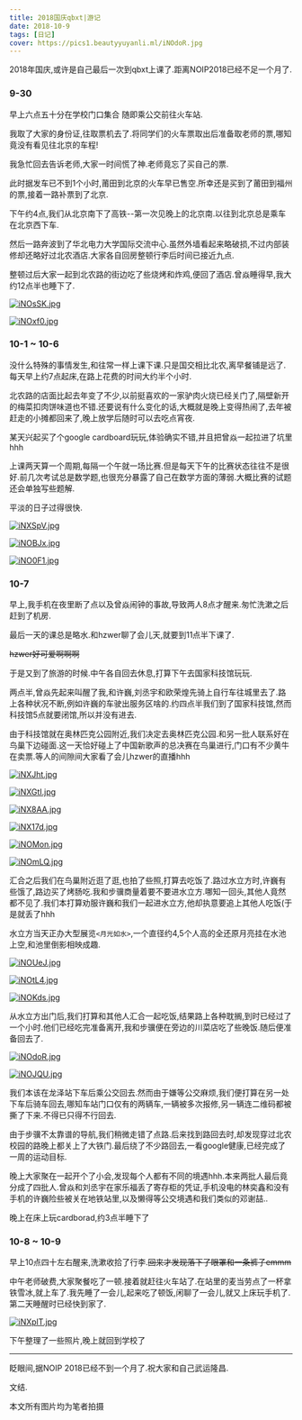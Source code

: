 ```yaml
---
title: 2018国庆qbxt|游记
date: 2018-10-9
tags: [日记]
cover: https://pics1.beautyyuyanli.ml/iNOdoR.jpg
---
```


2018年国庆,或许是自己最后一次到qbxt上课了.距离NOIP2018已经不足一个月了.

### 9-30

早上六点五十分在学校门口集合 随即乘公交前往火车站.

我取了大家的身份证,往取票机去了.将同学们的火车票取出后准备取老师的票,哪知竟没有看见往北京的车程!

我急忙回去告诉老师,大家一时间慌了神.老师竟忘了买自己的票.

此时据发车已不到1个小时,莆田到北京的火车早已售空.所幸还是买到了莆田到福州的票,接着一路补票到了北京.

下午约4点,我们从北京南下了高铁--第一次见晚上的北京南.以往到北京总是乘车在北京西下车.

然后一路奔波到了华北电力大学国际交流中心.虽然外墙看起来略破损,不过内部装修却还略好过北农酒店.大家各自回房整顿行李后时间已接近九点.

整顿过后大家一起到北农路的街边吃了些烧烤和炸鸡,便回了酒店.曾焱睡得早,我大约12点半也睡下了.

[![iNOsSK.jpg](https://pics1.beautyyuyanli.ml/iNOsSK.jpg)](https://imgchr.com/i/iNOsSK)

[![iNOxf0.jpg](https://pics1.beautyyuyanli.ml/iNOxf0.jpg)](https://imgchr.com/i/iNOxf0)

### 10-1 ~ 10-6

没什么特殊的事情发生,和往常一样上课下课.只是国交相比北农,离早餐铺是远了.每天早上约7点起床,在路上花费的时间大约半个小时.

北农路的店面比起去年变了不少,以前挺喜欢的一家驴肉火烧已经关门了,隔壁新开的梅菜扣肉饼味道也不错.还要说有什么变化的话,大概就是晚上变得热闹了,去年被赶走的小摊都回来了,晚上放学后随时可以去吃点宵夜.

某天兴起买了个google cardboard玩玩,体验确实不错,并且把曾焱一起拉进了坑里hhh

上课两天算一个周期,每隔一个午就一场比赛.但是每天下午的比赛状态往往不是很好.前几次考试总是数学题,也很充分暴露了自己在数学方面的薄弱.大概比赛的试题还会单独写些题解.

平淡的日子过得很快.

[![iNXSpV.jpg](https://pics1.beautyyuyanli.ml/iNXSpV.jpg)](https://imgchr.com/i/iNXSpV)

[![iNOBJx.jpg](https://pics1.beautyyuyanli.ml/iNOBJx.jpg)](https://imgchr.com/i/iNOBJx)

[![iNO0F1.jpg](https://pics1.beautyyuyanli.ml/iNO0F1.jpg)](https://imgchr.com/i/iNO0F1)

### 10-7

早上,我手机在夜里断了点以及曾焱闹钟的事故,导致两人8点才醒来.匆忙洗漱之后赶到了机房.

最后一天的课总是略水.和hzwer聊了会儿天,就要到11点半下课了.

~~hzwer好可爱啊啊啊~~

于是又到了旅游的时候.中午各自回去休息,打算下午去国家科技馆玩玩.

两点半,曾焱先起来叫醒了我,和许巍,刘丞宇和欧荣煌先骑上自行车往城里去了.路上各种状况不断,例如许巍的车驶出服务区啥的.约四点半我们到了国家科技馆,然而科技馆5点就要闭馆,所以并没有进去.

由于科技馆就在奥林匹克公园附近,我们决定去奥林匹克公园.和另一批人联系好在鸟巢下边碰面.这一天恰好碰上了中国新歌声的总决赛在鸟巢进行,门口有不少黄牛在卖票.等人的间隙间大家看了会儿hzwer的直播hhh

[![iNXJht.jpg](https://pics1.beautyyuyanli.ml/iNXJht.jpg)](https://imgchr.com/i/iNXJht)

[![iNXGtI.jpg](https://pics1.beautyyuyanli.ml/iNXGtI.jpg)](https://imgchr.com/i/iNXGtI)

[![iNX8AA.jpg](https://pics1.beautyyuyanli.ml/iNX8AA.jpg)](https://imgchr.com/i/iNX8AA)

[![iNX17d.jpg](https://pics1.beautyyuyanli.ml/iNX17d.jpg)](https://imgchr.com/i/iNX17d)

[![iNOMon.jpg](https://pics1.beautyyuyanli.ml/iNOMon.jpg)](https://imgchr.com/i/iNOMon)

[![iNOmLQ.jpg](https://pics1.beautyyuyanli.ml/iNOmLQ.jpg)](https://imgchr.com/i/iNOmLQ)

汇合之后我们在鸟巢附近逛了逛,也拍了些照,打算去吃饭了.路过水立方时,许巍有些饿了,路边买了烤肠吃.我和步骥商量着要不要进水立方.哪知一回头,其他人竟然都不见了.我们本打算劝服许巍和我们一起进水立方,他却执意要追上其他人吃饭(于是就丢了hhh

水立方当天正办大型展览`<月光如水>`,一个直径约4,5个人高的全还原月亮挂在水池上空,和池里倒影相映成趣.

[![iNOUeJ.jpg](https://pics1.beautyyuyanli.ml/iNOUeJ.jpg)](https://imgchr.com/i/iNOUeJ)

[![iNOtL4.jpg](https://pics1.beautyyuyanli.ml/iNOtL4.jpg)](https://imgchr.com/i/iNOtL4)

[![iNOKds.jpg](https://pics1.beautyyuyanli.ml/iNOKds.jpg)](https://imgchr.com/i/iNOKds)

从水立方出门后,我们打算和其他人汇合一起吃饭,结果路上各种耽搁,到时已经过了一个小时.他们已经吃完准备离开,我和步骥便在旁边的川菜店吃了些晚饭.随后便准备回去了.

[![iNOdoR.jpg](https://pics1.beautyyuyanli.ml/iNOdoR.jpg)](https://imgchr.com/i/iNOdoR)

[![iNOJQU.jpg](https://pics1.beautyyuyanli.ml/iNOJQU.jpg)](https://imgchr.com/i/iNOJQU)

我们本该在龙泽站下车后乘公交回去.然而由于嫌等公交麻烦,我们便打算在另一处下车后骑车回去,哪知车站门口仅有的两辆车,一辆被多次报修,另一辆连二维码都被撕了下来.不得已只得不行回去.

由于步骥不太靠谱的导航,我们稍微走错了点路.后来找到路回去时,却发现穿过北农校园的路晚上都关上了大铁门.最后绕了不少路回去,一看google健康,已经完成了一周的运动目标.

晚上大家聚在一起开个了小会,发现每个人都有不同的境遇hhh.本来两批人最后竟分成了四批人.曾焱和刘丞宇在家乐福丢了寄存柜的凭证,手机没电的林奕鑫和没有手机的许巍险些被关在地铁站里,以及懒得等公交境遇和我们类似的邓谢喆..

晚上在床上玩cardborad,约3点半睡下了

### 10-8 ~ 10-9

早上10点四十左右醒来,洗漱收拾了行李.~~回来才发现落下了眼罩和一条裤子emmm~~

中午老师破费,大家聚餐吃了一顿.接着就赶往火车站了.在站里的麦当劳点了一杯拿铁雪冰,就上车了.我先睡了一会儿,起来吃了顿饭,闲聊了一会儿,就又上床玩手机了.第二天睡醒时已经快到家了.

[![iNXplT.jpg](https://pics1.beautyyuyanli.ml/iNXplT.jpg)](https://imgchr.com/i/iNXplT)

下午整理了一些照片,晚上就回到学校了

***

眨眼间,据NOIP 2018已经不到一个月了.祝大家和自己武运隆昌.

文结.

本文所有图片均为笔者拍摄
